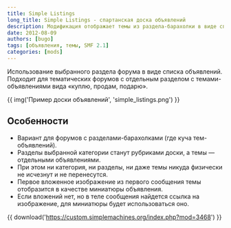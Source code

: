 ```yaml
---
title: Simple Listings
long_title: Simple Listings - спартанская доска объявлений
description: Модификация отображает темы из раздела-барахолки в виде списка объявлений, с миниатюрами.
date: 2012-08-09
authors: [bugo]
tags: [объявления, темы, SMF 2.1]
categories: [mods]
---
```


Использование выбранного раздела форума в виде списка объявлений. Подходит для тематических форумов с отдельным разделом с темами-объявлениями вида «куплю, продам, подарю».

<!-- more -->

{{ img('Пример доски объявлений', 'simple_listings.png') }}

## Особенности

* Вариант для форумов с разделами-барахолками (где куча тем-объявлений).
* Разделы выбранной категории станут рубриками доски, а темы — отдельными объявлениями.
* При этом ни категория, ни разделы, ни даже темы никуда физически не исчезнут и не перенесутся.
* Первое вложенное изображение из первого сообщения темы отобразится в качестве миниатюры объявления.
* Если вложений нет, но в теле сообщения найдется ссылка на изображение, для миниатюры будет использоваться оно.

{{ download('https://custom.simplemachines.org/index.php?mod=3468') }}
